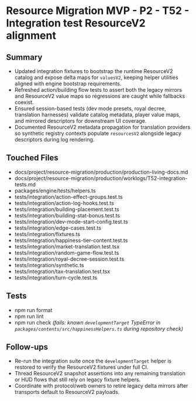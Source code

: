 # Resource Migration MVP - P2 - T52 - Integration test ResourceV2 alignment

## Summary

- Updated integration fixtures to bootstrap the runtime ResourceV2 catalog and expose delta maps for `valuesV2`, keeping helper utilities aligned with engine bootstrap requirements.
- Refreshed action/building flow tests to assert both the legacy mirrors and ResourceV2 value maps so regressions are caught while fallbacks coexist.
- Ensured session-based tests (dev mode presets, royal decree, translation harnesses) validate catalog metadata, player value maps, and mirrored descriptors for downstream UI coverage.
- Documented ResourceV2 metadata propagation for translation providers so synthetic registry contexts populate `resourcesV2` alongside legacy descriptors during log rendering.

## Touched Files

- docs/project/resource-migration/production/production-living-docs.md
- docs/project/resource-migration/production/worklogs/T52-integration-tests.md
- packages/engine/tests/helpers.ts
- tests/integration/action-effect-groups.test.ts
- tests/integration/action-log-hooks.test.ts
- tests/integration/building-placement.test.ts
- tests/integration/building-stat-bonus.test.ts
- tests/integration/dev-mode-start-config.test.ts
- tests/integration/edge-cases.test.ts
- tests/integration/fixtures.ts
- tests/integration/happiness-tier-content.test.ts
- tests/integration/market-translation.test.tsx
- tests/integration/random-game-flow.test.ts
- tests/integration/royal-decree-session.test.ts
- tests/integration/synthetic.ts
- tests/integration/tax-translation.test.tsx
- tests/integration/turn-cycle.test.ts

## Tests

- npm run format
- npm run lint
- npm run check _(fails: known `developmentTarget` TypeError in `packages/contents/src/happinessHelpers.ts` during repository check)_

## Follow-ups

- Re-run the integration suite once the `developmentTarget` helper is restored to verify the ResourceV2 fixtures under full CI.
- Thread ResourceV2 snapshot assertions into any remaining translation or HUD flows that still rely on legacy fixture helpers.
- Coordinate with protocol/web owners to retire legacy delta mirrors after transports default to ResourceV2 payloads.
